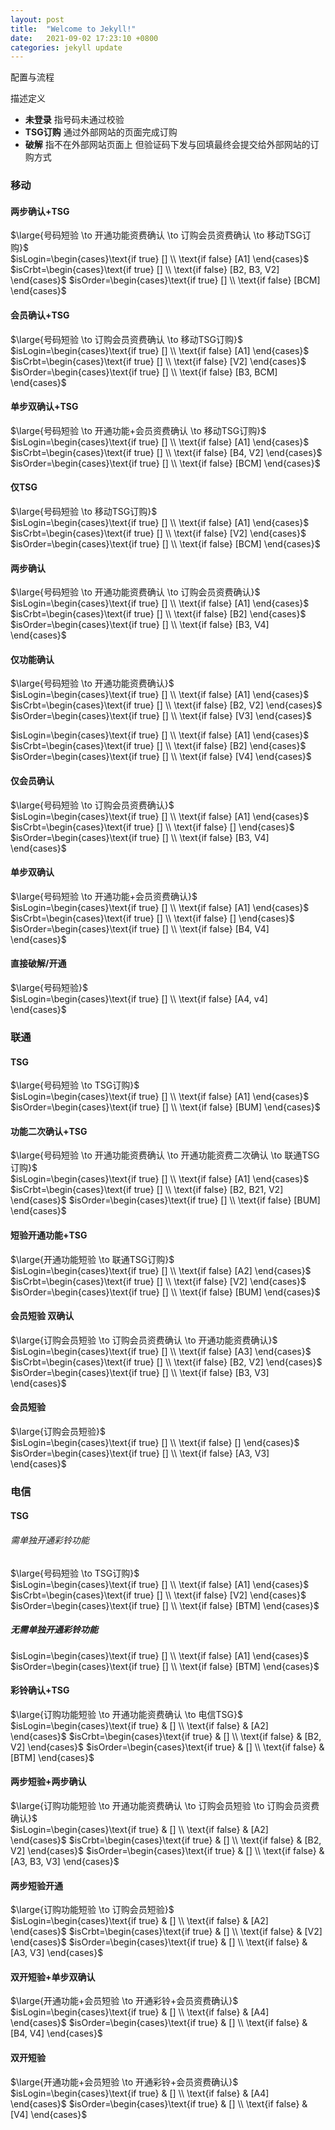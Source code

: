```yaml
---
layout: post
title:  "Welcome to Jekyll!"
date:   2021-09-02 17:23:10 +0800
categories: jekyll update
---
```


配置与流程

描述定义    
* **未登录** 指号码未通过校验
* **TSG订购** 通过外部网站的页面完成订购
* **破解** 指不在外部网站页面上 但验证码下发与回填最终会提交给外部网站的订购方式

### 移动

#### 两步确认+TSG

$\large{号码短验 \to 开通功能资费确认 \to 订购会员资费确认 \to 移动TSG订购}$    
$isLogin=\begin{cases}\text{if true} [] \\ \text{if false} [A1] \end{cases}$
$isCrbt=\begin{cases}\text{if true} [] \\ \text{if false} [B2, B3, V2] \end{cases}$
$isOrder=\begin{cases}\text{if true} [] \\ \text{if false} [BCM] \end{cases}$

#### 会员确认+TSG
$\large{号码短验 \to 订购会员资费确认 \to 移动TSG订购}$    
$isLogin=\begin{cases}\text{if true} [] \\ \text{if false} [A1] \end{cases}$
$isCrbt=\begin{cases}\text{if true} [] \\ \text{if false} [V2] \end{cases}$
$isOrder=\begin{cases}\text{if true} [] \\ \text{if false} [B3, BCM] \end{cases}$

#### 单步双确认+TSG
$\large{号码短验 \to 开通功能+会员资费确认 \to 移动TSG订购}$    
$isLogin=\begin{cases}\text{if true} [] \\ \text{if false} [A1] \end{cases}$
$isCrbt=\begin{cases}\text{if true} [] \\ \text{if false} [B4, V2] \end{cases}$
$isOrder=\begin{cases}\text{if true} [] \\ \text{if false} [BCM] \end{cases}$

#### 仅TSG
$\large{号码短验 \to 移动TSG订购}$    
$isLogin=\begin{cases}\text{if true} [] \\ \text{if false} [A1] \end{cases}$
$isCrbt=\begin{cases}\text{if true} [] \\ \text{if false} [V2] \end{cases}$
$isOrder=\begin{cases}\text{if true} [] \\ \text{if false} [BCM] \end{cases}$

#### 两步确认
$\large{号码短验 \to 开通功能资费确认 \to 订购会员资费确认}$    
$isLogin=\begin{cases}\text{if true} [] \\ \text{if false} [A1] \end{cases}$
$isCrbt=\begin{cases}\text{if true} [] \\ \text{if false} [B2] \end{cases}$
$isOrder=\begin{cases}\text{if true} [] \\ \text{if false} [B3, V4] \end{cases}$

#### 仅功能确认
$\large{号码短验 \to 开通功能资费确认}$    
$isLogin=\begin{cases}\text{if true} [] \\ \text{if false} [A1] \end{cases}$
$isCrbt=\begin{cases}\text{if true} [] \\ \text{if false} [B2, V2] \end{cases}$
$isOrder=\begin{cases}\text{if true} [] \\ \text{if false} [V3] \end{cases}$

$isLogin=\begin{cases}\text{if true} [] \\ \text{if false} [A1] \end{cases}$
$isCrbt=\begin{cases}\text{if true} [] \\ \text{if false} [B2] \end{cases}$
$isOrder=\begin{cases}\text{if true} [] \\ \text{if false} [V4] \end{cases}$

#### 仅会员确认
$\large{号码短验 \to 订购会员资费确认}$    
$isLogin=\begin{cases}\text{if true} [] \\ \text{if false} [A1] \end{cases}$
$isCrbt=\begin{cases}\text{if true} [] \\ \text{if false} [] \end{cases}$
$isOrder=\begin{cases}\text{if true} [] \\ \text{if false} [B3, V4] \end{cases}$

#### 单步双确认
$\large{号码短验 \to 开通功能+会员资费确认}$    
$isLogin=\begin{cases}\text{if true} [] \\ \text{if false} [A1] \end{cases}$
$isCrbt=\begin{cases}\text{if true} [] \\ \text{if false} [] \end{cases}$
$isOrder=\begin{cases}\text{if true} [] \\ \text{if false} [B4, V4] \end{cases}$

#### 直接破解/开通
$\large{号码短验}$    
$isLogin=\begin{cases}\text{if true} [] \\ \text{if false} [A4, v4] \end{cases}$

### 联通
#### TSG
$\large{号码短验 \to TSG订购}$    
$isLogin=\begin{cases}\text{if true} [] \\ \text{if false} [A1] \end{cases}$
$isOrder=\begin{cases}\text{if true} [] \\ \text{if false} [BUM] \end{cases}$

#### 功能二次确认+TSG
$\large{号码短验 \to 开通功能资费确认 \to 开通功能资费二次确认 \to 联通TSG订购}$    
$isLogin=\begin{cases}\text{if true} [] \\ \text{if false} [A1] \end{cases}$
$isCrbt=\begin{cases}\text{if true} [] \\ \text{if false} [B2, B21, V2] \end{cases}$
$isOrder=\begin{cases}\text{if true} [] \\ \text{if false} [BUM] \end{cases}$

#### 短验开通功能+TSG
$\large{开通功能短验 \to 联通TSG订购}$    
$isLogin=\begin{cases}\text{if true} [] \\ \text{if false} [A2] \end{cases}$
$isCrbt=\begin{cases}\text{if true} [] \\ \text{if false} [V2] \end{cases}$
$isOrder=\begin{cases}\text{if true} [] \\ \text{if false} [BUM] \end{cases}$

#### 会员短验 双确认
$\large{订购会员短验 \to 订购会员资费确认 \to 开通功能资费确认}$    
$isLogin=\begin{cases}\text{if true} [] \\ \text{if false} [A3] \end{cases}$
$isCrbt=\begin{cases}\text{if true} [] \\ \text{if false} [B2, V2] \end{cases}$
$isOrder=\begin{cases}\text{if true} [] \\ \text{if false} [B3, V3] \end{cases}$

#### 会员短验
$\large{订购会员短验}$    
$isLogin=\begin{cases}\text{if true} [] \\ \text{if false} [] \end{cases}$
$isOrder=\begin{cases}\text{if true} [] \\ \text{if false} [A3, V3] \end{cases}$

### 电信

#### TSG
###### 需单独开通彩铃功能
$\large{号码短验 \to TSG订购}$    
$isLogin=\begin{cases}\text{if true} [] \\ \text{if false} [A1] \end{cases}$
$isCrbt=\begin{cases}\text{if true} [] \\ \text{if false} [V2] \end{cases}$
$isOrder=\begin{cases}\text{if true} [] \\ \text{if false} [BTM] \end{cases}$

##### 无需单独开通彩铃功能
$isLogin=\begin{cases}\text{if true} [] \\ \text{if false} [A1] \end{cases}$
$isOrder=\begin{cases}\text{if true} [] \\ \text{if false} [BTM] \end{cases}$

#### 彩铃确认+TSG
$\large{订购功能短验 \to 开通功能资费确认 \to 电信TSG}$    
$isLogin=\begin{cases}\text{if true} & [] \\ \text{if false} & [A2] \end{cases}$
$isCrbt=\begin{cases}\text{if true} & [] \\ \text{if false} & [B2, V2] \end{cases}$
$isOrder=\begin{cases}\text{if true} & [] \\ \text{if false} & [BTM] \end{cases}$

#### 两步短验+两步确认
$\large{订购功能短验 \to 开通功能资费确认 \to 订购会员短验 \to 订购会员资费确认}$    
$isLogin=\begin{cases}\text{if true} & [] \\ \text{if false} & [A2] \end{cases}$
$isCrbt=\begin{cases}\text{if true} & [] \\ \text{if false} & [B2, V2] \end{cases}$
$isOrder=\begin{cases}\text{if true} & [] \\ \text{if false} & [A3, B3, V3] \end{cases}$


#### 两步短验开通
$\large{订购功能短验 \to 订购会员短验}$    
$isLogin=\begin{cases}\text{if true} & [] \\ \text{if false} & [A2] \end{cases}$
$isCrbt=\begin{cases}\text{if true} & [] \\ \text{if false} & [V2] \end{cases}$
$isOrder=\begin{cases}\text{if true} & [] \\ \text{if false} & [A3, V3] \end{cases}$

#### 双开短验+单步双确认
$\large{开通功能+会员短验 \to 开通彩铃+会员资费确认}$    
$isLogin=\begin{cases}\text{if true} & [] \\ \text{if false} & [A4] \end{cases}$
$isOrder=\begin{cases}\text{if true} & [] \\ \text{if false} & [B4, V4] \end{cases}$

#### 双开短验
$\large{开通功能+会员短验 \to 开通彩铃+会员资费确认}$    
$isLogin=\begin{cases}\text{if true} & [] \\ \text{if false} & [A4] \end{cases}$
$isOrder=\begin{cases}\text{if true} & [] \\ \text{if false} & [V4] \end{cases}$
